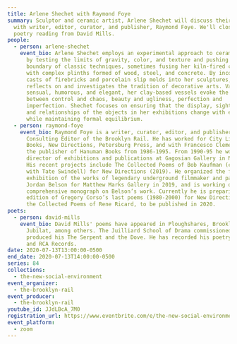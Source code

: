 ```yaml
---
title: Arlene Shechet with Raymond Foye
summary: Sculptor and ceramic artist, Arlene Shechet will discuss their work
  with writer, editor, curator, and publisher, Raymond Foye. We'll close with a
  poetry reading from David Mills.
people:
  - person: arlene-shechet
    event_bio: Arlene Shechet employs an experimental approach to ceramic sculpture
      by testing the limits of gravity, color, and texture and pushing the
      boundary of classic techniques, sometimes fusing her kiln-fired creations
      with complex plinths formed of wood, steel, and concrete. By incorporating
      casts of firebricks and porcelain slip molds into her sculptures, she
      reflects on and investigates the tradition of decorative arts. Variously
      sensual, humorous, and elegant, her clay-based vessels evoke the tension
      between control and chaos, beauty and ugliness, perfection and
      imperfection. Shechet focuses on ensuring that the display, sight lines,
      and relationships of the objects in her exhibitions change with every view
      while maintaining formal equilibrium.
  - person: raymond-foye
    event_bio: Raymond Foye is a writer, curator, editor, and publisher, and is a
      Consulting Editor of the Brooklyn Rail. He has worked for City Lights
      Books, New Directions, Petersburg Press, and with Francesco Clemente was
      the publisher of Hanuman Books from 1986-1995. From 1990-95 he worked as
      director of exhibitions and publications at Gagosian Gallery in New York.
      His recent projects include The Collected Poems of Bob Kaufman (co-edited
      with Tate Swindell) for New Directions (2019). He organized the first
      exhibition of the works of legendary underground filmmaker and painter
      Jordan Belson for Matthew Marks Gallery in 2019, and is working on a
      comprehensive monograph on Belson’s work. Currently he is preparing an
      edition of Gregory Corso’s last poems (1980-2000) for New Directions, and
      the Collected Poems of Rene Ricard, to be published in 2020.
poets:
  - person: david-mills
    event_bio: David Mills' poems have appeared in Ploughshares, Brooklyn Rail, and
      Jubilat, among others. The Juilliard School of Drama commissioned and
      produced his The Serpent and the Dove. He has recorded his poetry on ESPN
      and RCA Records.
date: 2020-07-13T13:00:00-0500
end_date: 2020-07-13T14:00:00-0500
series: 84
collections:
  - the-new-social-environment
event_organizer:
  - the-brooklyn-rail
event_producer:
  - the-brooklyn-rail
youtube_id: JJdLBcA_7M0
registration_url: https://www.eventbrite.com/e/the-new-social-environment-84-arlene-shechet-tickets-113024344858
event_platform:
  - zoom
---
```

